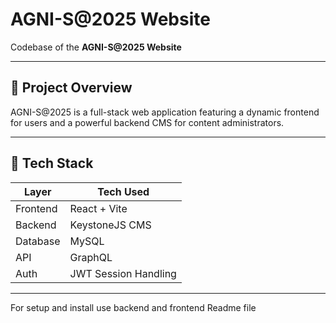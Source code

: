 # AGNI-S@2025 Website

Codebase of the **AGNI-S@2025 Website**

---

## 🚀 Project Overview

AGNI-S@2025 is a full-stack web application featuring a dynamic frontend for users and a powerful backend CMS for content administrators. 

---

## 🧱 Tech Stack

| Layer     | Tech Used            |
|-----------|----------------------|
| Frontend  | React + Vite         |
| Backend   | KeystoneJS CMS       |
| Database  | MySQL                |
| API       | GraphQL              |
| Auth      | JWT Session Handling |

---
For setup and install use backend and frontend Readme file

